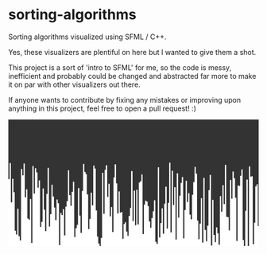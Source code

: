# sorting-algorithms
Sorting algorithms visualized using SFML / C++.

Yes, these visualizers are plentiful on here but I wanted to give them a shot.

This project is a sort of 'intro to SFML' for me, so the code is messy, inefficient and probably could be changed and abstracted far more to make it on par with other visualizers out there.

If anyone wants to contribute by fixing any mistakes or improving upon anything in this project, feel free to open a pull request! :)


![Bubble Sort](https://raw.githubusercontent.com/limepixl/sorting-algorithms/master/gifs/bubblesort.gif)
